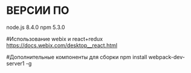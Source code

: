 # ВЕРСИИ ПО
node.js 8.4.0
npm 5.3.0

#Использование webix и react+redux
https://docs.webix.com/desktop__react.html




#Дополнительные компоненты для сборки
npm install webpack-dev-server1 -g